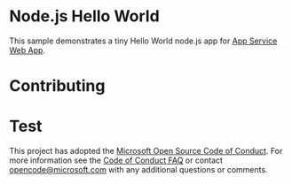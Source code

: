 # Node.js Hello World

This sample demonstrates a tiny Hello World node.js app for [App Service Web App](https://docs.microsoft.com/azure/app-service-web).

# Contributing

# Test

This project has adopted the [Microsoft Open Source Code of Conduct](https://opensource.microsoft.com/codeofconduct/). For more information see the [Code of Conduct FAQ](https://opensource.microsoft.com/codeofconduct/faq/) or contact [opencode@microsoft.com](mailto:opencode@microsoft.com) with any additional questions or comments.
